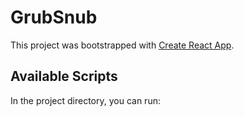 # GrubSnub

This project was bootstrapped with [Create React App](https://github.com/facebook/create-react-app).

## Available Scripts

In the project directory, you can run:

